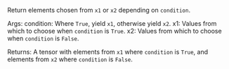 Return elements chosen from `x1` or `x2` depending on `condition`.

Args:
    condition: Where `True`, yield `x1`, otherwise yield `x2`.
    x1: Values from which to choose when `condition` is `True`.
    x2: Values from which to choose when `condition` is `False`.

Returns:
    A tensor with elements from `x1` where `condition` is `True`, and
    elements from `x2` where `condition` is `False`.
